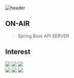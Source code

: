 ![header](https://capsule-render.vercel.app/api?type=waving&color=gradient&height=300&section=header&text=Floodnut&fontAlign=75&fontSize=70&desc=I%27m%20gonna%20make%20it&descAlign=75)

## ON-AIR 
> Spring Boot API SERVER  

## Interest  
<p align="left">
<img src="https://img.shields.io/badge/Javascript-e6d419?style=flat-square&logo=javascript&logoColor=white"/>  
<img src="https://img.shields.io/badge/Python-054480?style=flat-square&logo=python&logoColor=white"/>
<img src="https://img.shields.io/badge/Java-711680?style=flat-square&logo=java&logoColor=white"/>
  <br>
<img src="https://img.shields.io/badge/Nodejs-18ba1e?style=flat-square&logo=node.js&logoColor=white"/>
<img src="https://img.shields.io/badge/Security-0f0f0f?style=flat-square&logo=attack&logoColor=white"/>
<img src="https://img.shields.io/badge/Spring%20Boot-06e00c?style=flat-square&logo=spring&logoColor=white"/>
</p>
